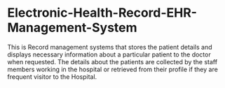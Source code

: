 # Electronic-Health-Record-EHR-Management-System
This is Record management systems that stores the patient details and displays necessary information about a particular patient to the doctor when requested. The details about the patients are collected by the staff members working in the hospital or retrieved from their profile if they are frequent visitor to the Hospital.

